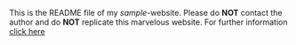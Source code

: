 This is the README file of my *sample*-website. 
Please do **NOT** contact the author and do **NOT** replicate this marvelous website. For further information [click here](http://www.blog.fefe.de)